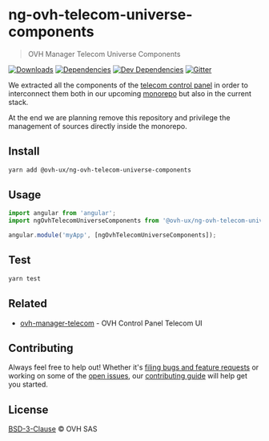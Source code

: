 # ng-ovh-telecom-universe-components

> OVH Manager Telecom Universe Components

[![Downloads](https://badgen.net/npm/dt/@ovh-ux/ng-ovh-telecom-universe-components)](https://npmjs.com/package/@ovh-ux/ng-ovh-telecom-universe-components) [![Dependencies](https://badgen.net/david/dep/ovh-ux/ng-ovh-telecom-universe-components)](https://npmjs.com/package/@ovh-ux/ng-ovh-telecom-universe-components?activeTab=dependencies) [![Dev Dependencies](https://badgen.net/david/dev/ovh-ux/ng-ovh-telecom-universe-components)](https://npmjs.com/package/@ovh-ux/ng-ovh-telecom-universe-components?activeTab=dependencies) [![Gitter](https://badgen.net/badge/gitter/ovh-ux/blue?icon=gitter)](https://gitter.im/ovh/ux)

We extracted all the components of the [telecom control panel](https://github.com/ovh/manager/tree/master/packages/manager/apps/telecom) in order to interconnect them
both in our upcoming [monorepo](https://github.com/ovh/manager) but also in the current stack.

At the end we are planning remove this repository and privilege the management of sources directly
inside the monorepo.

## Install

```sh
yarn add @ovh-ux/ng-ovh-telecom-universe-components
```
## Usage

```js
import angular from 'angular';
import ngOvhTelecomUniverseComponents from '@ovh-ux/ng-ovh-telecom-universe-components';

angular.module('myApp', [ngOvhTelecomUniverseComponents]);
```

## Test

```sh
yarn test
```

## Related

* [ovh-manager-telecom](https://github.com/ovh/manager/tree/master/packages/manager/apps/telecom) - OVH Control Panel Telecom UI

## Contributing

Always feel free to help out! Whether it's [filing bugs and feature requests](https://github.com/ovh/manager/issues/new) or working on some of the [open issues](https://github.com/ovh/manager/issues), our [contributing guide](https://github.com/ovh/manager/blob/master/CONTRIBUTING.md) will help get you started.

## License

[BSD-3-Clause](LICENSE) © OVH SAS
